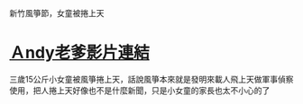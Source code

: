 新竹風箏節，女童被捲上天
# [Ａndy老爹影片連結](https://www.facebook.com/1454054518192008/videos/316598929452733/)

三歲15公斤小女童被風箏捲上天，話說風箏本來就是發明來載人飛上天做軍事偵察使用，把人捲上天好像也不是什麼新聞，只是小女童的家長也太不小心的了